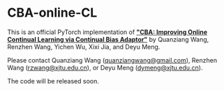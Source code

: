 # CBA-online-CL
This is an official PyTorch implementation of [**"CBA: Improving Online Continual Learning via Continual Bias Adaptor"**](https://arxiv.org/abs/2308.06925) by Quanziang Wang, Renzhen Wang, Yichen Wu, Xixi Jia, and Deyu Meng.

Please contact Quanziang Wang (quanziangwang@gmail.com), Renzhen Wang (rzwang@xjtu.edu.cn), or Deyu Meng (dymeng@xjtu.edu.cn).

The code will be released soon.

